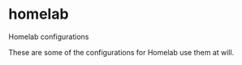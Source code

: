 # homelab
Homelab configurations 

These are some of the configurations for Homelab use them at will. 
